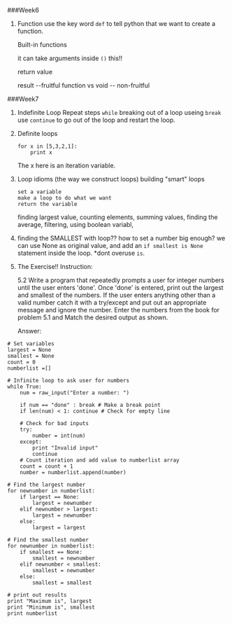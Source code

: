 ###Week6
1. Function
	use the key word `def` to tell python that we want to create a function.
	
	Built-in functions
	
	it can take arguments inside `()` this!!
	
	return value
	
	result --fruitful function vs void -- non-fruitful

###Week7
1. Indefinite Loop
	Repeat steps
	`while`
	breaking out of a loop useing `break`
	use `continue` to go out of the loop and restart the loop.

2. Definite loops
	```
	for x in [5,3,2,1]:
		print x
	```
	
	The x here is an iteration variable.

3. Loop idioms (the way we construct loops)
	building "smart" loops
	```
	set a variable
	make a loop to do what we want
	return the variable
	```

	finding largest value, counting elements, summing values, finding the average, filtering, using boolean variabl,

4. finding the SMALLEST with loop??
	how to set a number big enough?
	we can use None as original value, and add an `if smallest is None` statement inside the loop.
	*dont overuse `is`.
	

5. The Exercise!!
   Instruction:
	>
	5.2 Write a program that repeatedly prompts a user for integer numbers until the user enters 'done'. Once 'done' is entered, print out the largest and smallest of the numbers. If the user enters anything other than a valid number catch it with a try/except and put out an appropriate message and ignore the number. Enter the numbers from the book for problem 5.1 and Match the desired output as shown.
	>
	
	Answer:
```
# Set variables
largest = None
smallest = None
count = 0
numberlist =[]

# Infinite loop to ask user for numbers
while True:
    num = raw_input("Enter a number: ")
    
    if num == "done" : break # Make a break point
    if len(num) < 1: continue # Check for empty line

    # Check for bad inputs
    try:
        number = int(num)
    except:
        print "Invalid input"
        continue
    # Count iteration and add value to numberlist array
    count = count + 1
    number = numberlist.append(number)

# Find the largest number
for newnumber in numberlist:
    if largest == None:
        largest = newnumber
    elif newnumber > largest:
        largest = newnumber
    else:
        largest = largest

# Find the smallest number
for newnumber in numberlist:
    if smallest == None:
        smallest = newnumber
    elif newnumber < smallest:
        smallest = newnumber
    else:
        smallest = smallest
        
# print out results
print "Maximum is", largest
print "Minimum is", smallest
print numberlist
```

